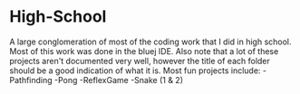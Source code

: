 # High-School
A large conglomeration of most of the coding work that I did in high school.
Most of this work was done in the bluej IDE.
Also note that a lot of these projects aren't documented very well, however
the title of each folder should be a good indication of what it is.
Most fun projects include:
  -Pathfinding
  -Pong
  -ReflexGame
  -Snake (1 & 2)
